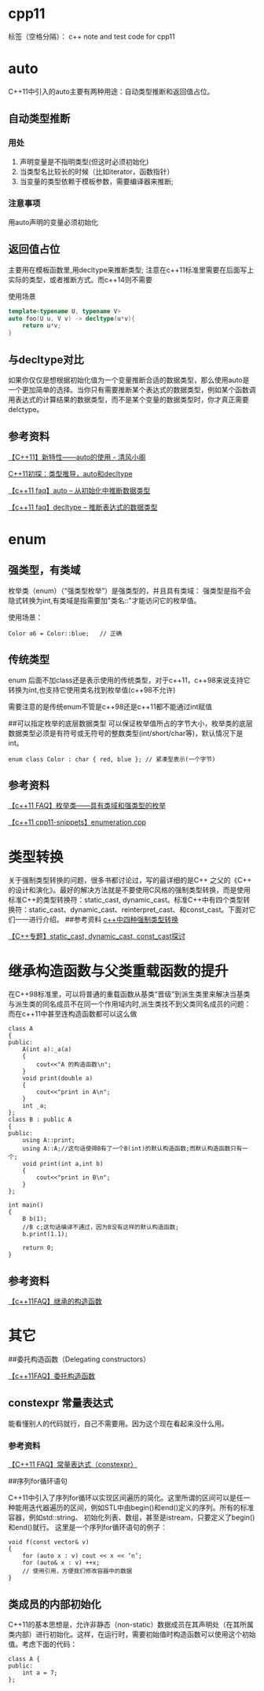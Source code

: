 ﻿# cpp11
标签（空格分隔）： c++
note and test code for cpp11


# auto
C++11中引入的auto主要有两种用途：自动类型推断和返回值占位。

## 自动类型推断
### 用处
1. 声明变量是不指明类型(但这时必须初始化)
2. 当类型名比较长的时候（比如iterator，函数指针）
3. 当变量的类型依赖于模板参数，需要编译器来推断;

### 注意事项
用auto声明的变量必须初始化  
## 返回值占位
主要用在模板函数里,用decltype来推断类型;
注意在c++11标准里需要在后面写上实际的类型，或者推断方式。而c++14则不需要

使用场景
```cpp
template<typename U, typename V>
auto foo(U u, V v) -> decltype(u*v){
    return u*v;
}
```
## 与decltype对比
如果你仅仅是想根据初始化值为一个变量推断合适的数据类型，那么使用auto是一个更加简单的选择。当你只有需要推断某个表达式的数据类型，例如某个函数调用表达式的计算结果的数据类型，而不是某个变量的数据类型时，你才真正需要delctype。

## 参考资料

[【C++11】新特性——auto的使用 - 清风小阁 ](http://blog.csdn.net/huang_xw/article/details/8760403)

[C++11初探：类型推导，auto和decltype ](http://www.cnblogs.com/npbool/p/3433360.html)

[【c++11 faq】auto – 从初始化中推断数据类型](https://wizardforcel.gitbooks.io/cpp-11-faq/content/5.html)

[【c++11 faq】decltype – 推断表达式的数据类型](https://wizardforcel.gitbooks.io/cpp-11-faq/content/9.html)
# enum
## 强类型，有类域
枚举类（enum）（“强类型枚举”）是强类型的，并且具有类域：
强类型是指不会隐式转换为int,有类域是指需要加"类名::"才能访问它的枚举值。

使用场景：
```
Color a6 = Color::blue;   // 正确
```
## 传统类型
enum 后面不加class还是表示使用的传统类型，对于c++11，c++98来说支持它转换为int,也支持它使用类名找到枚举值(c++98不允许)

需要注意的是传统enum不管是c++98还是c++11都不能通过int赋值

##可以指定枚举的底层数据类型
可以保证枚举值所占的字节大小，枚举类的底层数据类型必须是有符号或无符号的整数类型(int/short/char等)，默认情况下是int。

```
enum class Color : char { red, blue }; // 紧凑型表示(一个字节)
```
## 参考资料

[【c++11 FAQ】枚举类——具有类域和强类型的枚举](https://wizardforcel.gitbooks.io/cpp-11-faq/content/6.html)


[【c++11 cpp11-snippets】enumeration.cpp](https://github.com/daniel-j-h/cpp11-snippets/blob/master/src/enumeration.cpp)

# 类型转换

关于强制类型转换的问题，很多书都讨论过，写的最详细的是C++ 之父的《C++ 的设计和演化》。最好的解决方法就是不要使用C风格的强制类型转换，而是使用标准C++的类型转换符：static_cast, dynamic_cast。标准C++中有四个类型转换符：static_cast、dynamic_cast、reinterpret_cast、和const_cast。下面对它们一一进行介绍。
##参考资料
[c++中四种强制类型转换](http://www.360doc.com/content/12/0403/11/9140140_200439539.shtml)

[【C++专题】static_cast, dynamic_cast, const_cast探讨](http://www.cnblogs.com/chio/archive/2007/07/18/822389.html)


# 继承构造函数与父类重载函数的提升
在C++98标准里，可以将普通的重载函数从基类“晋级”到派生类里来解决当基类与派生类的同名成员不在同一个作用域内时,派生类找不到父类同名成员的问题：
而在c++11中甚至连构造函数都可以这么做
```
class A
{
public:
	A(int a):_a(a)
	{
		cout<<"A 的构造函数\n";
	}
	void print(double a)
	{
		cout<<"print in A\n";
	}
	int _a;
}; 
class B : public A
{
public:
	using A::print;
	using A::A;//这句话使得B有了一个B(int)的默认构造函数;而默认构造函数只有一个; 
	void print(int a,int b)
	{
		cout<<"print in B\n";
	}
};

int main()
{
	B b(1);
	//B c;这句话编译不通过，因为B没有这样的默认构造函数; 
	b.print(1.1);
		
	return 0;
}
```
## 参考资料

[【c++11FAQ】继承的构造函数](https://wizardforcel.gitbooks.io/cpp-11-faq/content/48.html)

# 其它
##委托构造函数（Delegating constructors）

[【c++11FAQ】委托构造函数](https://wizardforcel.gitbooks.io/cpp-11-faq/content/10.html)


## constexpr 常量表达式
能看懂别人的代码就行，自己不需要用。因为这个现在看起来没什么用。

### 参考资料
[【C++11 FAQ】常量表达式（constexpr）](https://wizardforcel.gitbooks.io/cpp-11-faq/content/17.html)

##序列for循环语句

C++11中引入了序列for循环以实现区间遍历的简化。这里所谓的区间可以是任一种能用迭代器遍历的区间，例如STL中由begin()和end()定义的序列。所有的标准容器，例如std::string、 初始化列表、数组，甚至是istream，只要定义了begin()和end()就行。
这里是一个序列for循环语句的例子：
```
void f(const vector& v)
{
    for (auto x : v) cout << x << ‘n’;
    for (auto& x : v) ++x;    
    // 使用引用，方便我们修改容器中的数据
}
```
## 类成员的内部初始化
C++11的基本思想是，允许非静态（non-static）数据成员在其声明处（在其所属类内部）进行初始化。这样，在运行时，需要初始值时构造函数可以使用这个初始值。考虑下面的代码：
```
class A {
public:
    int a = 7;
};
```


